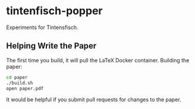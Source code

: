 # tintenfisch-popper
Experiments for Tintensfisch.

## Helping Write the Paper

The first time you build, it will pull the LaTeX Docker container.  Building
the paper:

```bash
cd paper
./build.sh
open paper.pdf
```

It would be helpful if you submit pull requests for changes to the paper.
